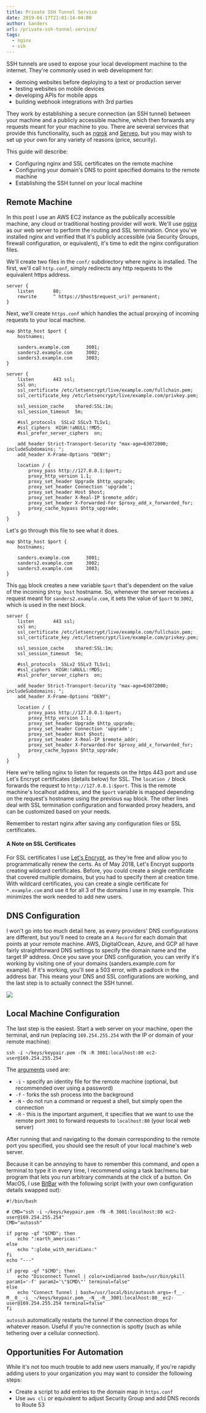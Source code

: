 ```yaml
---
title: Private SSH Tunnel Service
date: 2019-04-17T21:01:14-04:00
author: Sanders
url: /private-ssh-tunnel-service/
tags:
  - nginx
  - ssh
---
```

SSH tunnels are used to expose your local development machine to the internet. They're commonly used in web development for:

- demoing websites before deploying to a test or production server
- testing websites on mobile devices
- developing APIs for mobile apps
- building webhook integrations with 3rd parties

They work by establishing a secure connection (an SSH tunnel) between your machine and a publicly accessible machine, which then forwards any requests meant for your machine to you. There are several services that provide this functionality, such as <a href="https://ngrok.com/" target="_blank">ngrok</a> and <a href="https://serveo.net/#intro" target="_blank">Serveo</a>, but you may wish to set up your own for any variety of reasons (price, security).

This guide will describe:

- Configuring nginx and SSL certificates on the remote machine
- Configuring your domain's DNS to point specified domains to the remote machine
- Establishing the SSH tunnel on your local machine

## Remote Machine

In this post I use an AWS EC2 instance as the publically accessible machine, any cloud or traditional hosting provider will work. We'll use 
<a href="https://www.nginx.com/" target="_blank">nginx</a> as our web server to perform the routing and SSL termination. Once you've installed nginx and verified that it's publicly accessible (via Security Groups, firewall configuration, or equivalent), it's time to edit the nginx configuration files.

We'll create two files in the `conf/` subdirectory where nginx is installed. The first, we'll call `http.conf`, simply redirects any http requests to the equivalent https address.

```
server {
    listen       80;
    rewrite      ^ https://$host$request_uri? permanent;
}
```

Next, we'll create `https.conf` which handles the actual proxying of incoming requests to your local machine.

```
map $http_host $port {
    hostnames;

    sanders.example.com      3001;
    sanders2.example.com     3002;
    sanders3.example.com     3003;
}

server {
    listen       443 ssl;
    ssl on;
    ssl_certificate /etc/letsencrypt/live/example.com/fullchain.pem;
    ssl_certificate_key /etc/letsencrypt/live/example.com/privkey.pem;

    ssl_session_cache    shared:SSL:1m;
    ssl_session_timeout  5m;

    #ssl_protocols  SSLv2 SSLv3 TLSv1;
    #ssl_ciphers  HIGH:!aNULL:!MD5;
    #ssl_prefer_server_ciphers  on;

    add_header Strict-Transport-Security "max-age=63072000; includeSubdomains; ";
    add_header X-Frame-Options "DENY";

    location / {
        proxy_pass http://127.0.0.1:$port;
        proxy_http_version 1.1;
        proxy_set_header Upgrade $http_upgrade;
        proxy_set_header Connection 'upgrade';
        proxy_set_header Host $host;
        proxy_set_header X-Real-IP $remote_addr;
        proxy_set_header X-Forwarded-For $proxy_add_x_forwarded_for;
        proxy_cache_bypass $http_upgrade;
    }
}
```

Let's go through this file to see what it does.

```
map $http_host $port {
    hostnames;

    sanders.example.com      3001;
    sanders2.example.com     3002;
    sanders3.example.com     3003;
}
```

This <a href="http://nginx.org/en/docs/http/ngx_http_map_module.html" target="_blank">`map`</a> block creates a new variable `$port` that's dependent on the value of the incoming `$http_host` hostname. So, whenever the server receives a request meant for `sanders2.example.com`, it sets the value of `$port` to `3002`, which is used in the next block.

```
server {
    listen       443 ssl;
    ssl on;
    ssl_certificate /etc/letsencrypt/live/example.com/fullchain.pem;
    ssl_certificate_key /etc/letsencrypt/live/example.com/privkey.pem;

    ssl_session_cache    shared:SSL:1m;
    ssl_session_timeout  5m;

    #ssl_protocols  SSLv2 SSLv3 TLSv1;
    #ssl_ciphers  HIGH:!aNULL:!MD5;
    #ssl_prefer_server_ciphers  on;

    add_header Strict-Transport-Security "max-age=63072000; includeSubdomains; ";
    add_header X-Frame-Options "DENY";

    location / {
        proxy_pass http://127.0.0.1:$port;
        proxy_http_version 1.1;
        proxy_set_header Upgrade $http_upgrade;
        proxy_set_header Connection 'upgrade';
        proxy_set_header Host $host;
        proxy_set_header X-Real-IP $remote_addr;
        proxy_set_header X-Forwarded-For $proxy_add_x_forwarded_for;
        proxy_cache_bypass $http_upgrade;
    }
}
```

Here we're telling nginx to listen for requests on the https 443 port and use Let's Encrypt certificates (details below) for SSL. The `location /` block forwards the request to `http://127.0.0.1:$port`. This is the remote machine's localhost address, and the `$port` variable is mapped depending on the request's hostname using the previous `map` block. The other lines deal with SSL termination configuration and forwarded proxy headers, and can be customized based on your needs.

Remember to restart nginx after saving any configuration files or SSL certificates.

#### A Note on SSL Certificates

For SSL certificates I use <a href="https://letsencrypt.org/" target="_blank">Let's Encrypt</a>, as they're free and allow you to programmatically renew the certs. As of May 2018, Let's Encrypt supports creating wildcard certificates. Before, you could create a single certificate that covered multiple domains, but you had to specify them at creation time. With wildcard certificates, you can create a single certificate for `*.example.com` and use it for all 3 of the domains I use in my example. This minimizes the work needed to add new users.

## DNS Configuration

I won't go into too much detail here, as every providers' DNS configurations are different, but you'll need to create an `A Record` for each domain that points at your remote machine. AWS, DigitalOcean, Azure, and GCP all have fairly straightforward DNS settings to specify the domain name and the target IP address. Once you save your DNS configuration, you can verify it's working by visiting one of your domains (sanders.example.com for example). If it's working, you'll see a 503 error, with a padlock in the address bar. This means your DNS and SSL configurations are working, and the last step is to actually connect the SSH tunnel.

![](./503.png)

## Local Machine Configuration

The last step is the easiest. Start a web server on your machine, open the terminal, and run (replacing `169.254.255.254` with the IP or domain of your remote machine):

```
ssh -i ~/keys/keypair.pem -fN -R 3001:localhost:80 ec2-user@169.254.255.254
```

The <a href="https://man.openbsd.org/ssh" target="_blank">arguments</a> used are:

- `-i` - specify an identity file for the remote machine (optional, but recommended over using a password)
- `-f` - forks the ssh process into the background
- `-N` - do not run a command or request a shell, but simply open the connection
- `-R` - this is the important argument, it specifies that we want to use the remote port `3001` to forward requests to `localhost:80` (your local web server)

After running that and navigating to the domain corresponding to the remote port you specified, you should see the result of your local machine's web server.

Because it can be annoying to have to remember this command, and open a terminal to type it in every time, I recommend using a task bar/menu bar program that lets you run arbitrary commands at the click of a button. On MacOS, I use <a href="https://getbitbar.com/" target="_blank">BitBar</a> with the following script (with your own configuration details swapped out):

```
#!/bin/bash

# CMD="ssh -i ~/keys/keypair.pem -fN -R 3001:localhost:80 ec2-user@169.254.255.254"
CMD="autossh"

if pgrep -qf "$CMD"; then
    echo ":earth_americas:"
else
    echo ":globe_with_meridians:"
fi
echo "---"

if pgrep -qf "$CMD"; then
    echo "Disconnect Tunnel | color=indianred bash=/usr/bin/pkill param1='-f' param2='\"$CMD\"' terminal=false"
else
    echo "Connect Tunnel | bash=/usr/local/bin/autossh args=-f__-M__0__-i__~/keys/keypair.pem__-N__-R__3001:localhost:80__ec2-user@169.254.255.254 terminal=false"
fi
```

`autossh` automatically restarts the tunnel if the connection drops for whatever reason. Useful if you're connection is spotty (such as while tethering over a cellular connection).

## Opportunities For Automation

While it's not too much trouble to add new users manually, if you're rapidly adding users to your organization you may want to consider the following steps:

- Create a script to add entries to the domain map in `https.conf`
- Use `aws cli` or equivalent to adjust Security Group and add DNS records to Route 53
